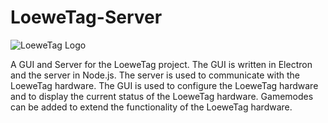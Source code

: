 # LoeweTag-Server

![LoeweTag Logo](https://github.com/Loewe111/LoeweTag-Server/assets/78087018/32e86ac7-9d11-42a7-8e5c-6446f17afa6b)

A GUI and Server for the LoeweTag project. The GUI is written in Electron and the server in Node.js. The server is used to communicate with the LoeweTag hardware. The GUI is used to configure the LoeweTag hardware and to display the current status of the LoeweTag hardware. Gamemodes can be added to extend the functionality of the LoeweTag hardware.
